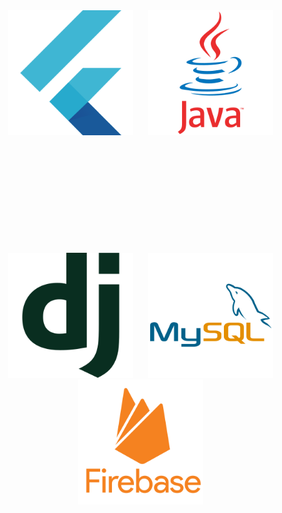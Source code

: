 <div align="center">
<img src="https://github.com/devicons/devicon/blob/master/icons/flutter/flutter-original.svg" width="200" height="200"/> &nbsp;&nbsp;&nbsp;&nbsp;
<img src="https://github.com/devicons/devicon/blob/master/icons/java/java-original-wordmark.svg" width="200" height="200"/> &nbsp;&nbsp;&nbsp;&nbsp;
<img src="https://github.com/devicons/devicon/blob/master/icons/django/django-plain.svg" width="200" height="200"/> &nbsp;&nbsp;&nbsp;&nbsp;
<img src="https://github.com/devicons/devicon/blob/master/icons/mysql/mysql-original-wordmark.svg" width="200" height="200" style="padding-top: 185px;"/> &nbsp;&nbsp;&nbsp;&nbsp;
<img src="https://github.com/devicons/devicon/blob/master/icons/firebase/firebase-plain-wordmark.svg" width="200" height="200"/> &nbsp;&nbsp;&nbsp;&nbsp;
</div>
